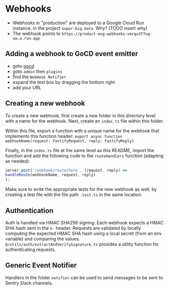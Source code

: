 # Webhooks

* Webhooks in "production" are deployed to a Google Cloud Run instance, in the project `super-big-data`. Why? (TODO insert why)
* The webhook points to `https://product-eng-webhooks-vmrqv3f7nq-uw.a.run.app`

## Adding a webhook to GoCD event emitter

* goto [gocd](deploy.getsentry.net)
* goto `admin` then `plugins`
* find the `WebHook Notifier`
* expand the text box by dragging the bottom right
* add your URL

## Creating a new webhook

To create a new webhook, first create a new folder in this directory level with a name for the webhook. Next, create an `index.ts` file within this folder.

Within this file, export a function with a unique name for the webhook that implements this function header: `export async function webhookName(request: FastifyRequest, reply: FastifyReply)`

Finally, in the `index.ts` file at the same level as this README, import the function and add the following code to the `routeHandlers` function (adapting as needed):

```ts
server.post('/webhook/route/here', (request, reply) =>
handleRoute(webhookName, request, reply)
);
```

Make sure to write the appropriate tests for the new webhook as well, by creating a test file with the file path `.test.ts` in the same location.

## Authentication

Auth is handled via HMAC SHA256 signing. Each webhook expects a HMAC SHA hash sent in the `x-` header. Requests are validated by locally computing the expected HMAC SHA hash using a local secret (from an env variable) and comparing the values. `@/utils/auth/extractAndVerifySignature.ts` provides a utility function for authenticating requests.

## Generic Event Notifier

Handlers in the folder `notifier` can be used to send messages to be sent to Sentry Slack channels.
